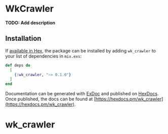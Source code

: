 # WkCrawler

**TODO: Add description**

## Installation

If [available in Hex](https://hex.pm/docs/publish), the package can be installed
by adding `wk_crawler` to your list of dependencies in `mix.exs`:

```elixir
def deps do
  [
    {:wk_crawler, "~> 0.1.0"}
  ]
end
```

Documentation can be generated with [ExDoc](https://github.com/elixir-lang/ex_doc)
and published on [HexDocs](https://hexdocs.pm). Once published, the docs can
be found at [https://hexdocs.pm/wk_crawler](https://hexdocs.pm/wk_crawler).

# wk_crawler
